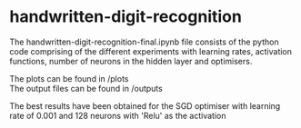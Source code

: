 # handwritten-digit-recognition

The handwritten-digit-recognition-final.ipynb file consists of the python code comprising of the different experiments with learning rates, activation functions, number of neurons in the hidden layer and optimisers.

The plots can be found in /plots  
The output files can be found in /outputs

The best results have been obtained for the SGD optimiser with learning rate of 0.001 and 128 neurons with 'Relu' as the activation
